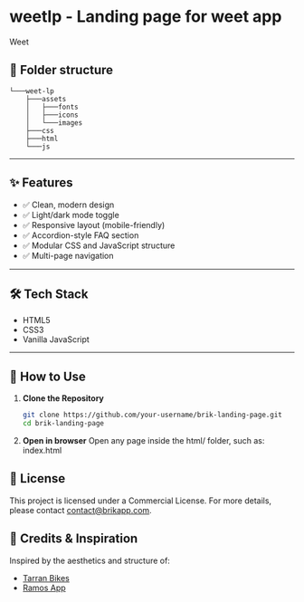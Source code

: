 # weetlp -  Landing page for weet app

Weet

## 📂 Folder structure 
```.
└───weet-lp
    ├───assets
    │   ├───fonts
    │   ├───icons
    │   └───images
    ├───css
    ├───html
    └───js
 ```


---

## ✨ Features

- ✅ Clean, modern design
- ✅ Light/dark mode toggle
- ✅ Responsive layout (mobile-friendly)
- ✅ Accordion-style FAQ section
- ✅ Modular CSS and JavaScript structure
- ✅ Multi-page navigation

---

## 🛠️ Tech Stack

- HTML5
- CSS3
- Vanilla JavaScript

---

## 🧪 How to Use

1. **Clone the Repository**
   ```bash
   git clone https://github.com/your-username/brik-landing-page.git
   cd brik-landing-page
2. **Open in browser**
    Open any page inside the html/ folder, such as: index.html


## 📄 License

This project is licensed under a Commercial License. For more details, please contact contact@brikapp.com.

## 🙏 **Credits & Inspiration**

Inspired by the aesthetics and structure of:

- [Tarran Bikes](https://tarranbikes.com/)
- [Ramos App](https://ramos-app.webflow.io/)

